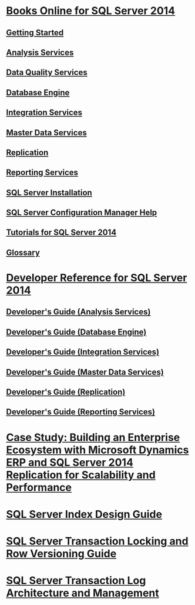 # [Books Online for SQL Server 2014](books-online-for-sql-server-2014.md)
## [Getting Started](getting-started/TOC.md)
## [Analysis Services](analysis-services/TOC.md)
## [Data Quality Services](data-quality-services/TOC.md)
## [Database Engine](database-engine/TOC.md)
## [Integration Services](integration-services/TOC.md)
## [Master Data Services](master-data-services/TOC.md)
## [Replication](relational-databases/replication/TOC.md)
## [Reporting Services](reporting-services/TOC.md)
## [SQL Server Installation](sql-server/install/TOC.md)
## [SQL Server Configuration Manager Help](tools/configuration-manager/TOC.md)
## [Tutorials for SQL Server 2014](tutorials/TOC.md)
## [Glossary](glossary.md)
# [Developer Reference for SQL Server 2014](developer-reference-for-sql-server-2014.md)
## [Developer's Guide (Analysis Services)](analysis-services/dev-guide/TOC.md)
## [Developer's Guide (Database Engine)](database-engine/dev-guide/TOC.md)
## [Developer's Guide (Integration Services)](integration-services/dev-guide/TOC.md)
## [Developer's Guide (Master Data Services)](master-data-services/develop/master-data-services-developer-documentation.md)
## [Developer's Guide (Replication)](relational-databases/replication/concepts/replication-developer-documentation.md)
## [Developer's Guide (Reporting Services)](reporting-services/dev-guide/TOC.md)
# [Case Study: Building an Enterprise Ecosystem with Microsoft Dynamics ERP and SQL Server 2014 Replication for Scalability and Performance](case-study-building-an-enterprise-ecosystem.md)
# [SQL Server Index Design Guide](sql-server-index-design-guide.md)
# [SQL Server Transaction Locking and Row Versioning Guide](sql-server-transaction-locking-and-row-versioning-guide.md)
# [SQL Server Transaction Log Architecture and Management](sql-server-transaction-log-architecture-and-management.md)

